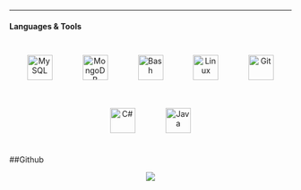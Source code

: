 
---

#### Languages & Tools
<div align="center">  
  <img style="margin: 25px" src="https://profilinator.rishav.dev/skills-assets/mysql-original-wordmark.svg" alt="MySQL" height="45" />  
  <img style="margin: 25px" src="https://profilinator.rishav.dev/skills-assets/mongodb-original-wordmark.svg" alt="MongoDB" height="45" />  
  <img style="margin: 25px" src="https://profilinator.rishav.dev/skills-assets/gnu_bash-icon.svg" alt="Bash" height="45" />  
  <img style="margin: 25px" src="https://profilinator.rishav.dev/skills-assets/linux-original.svg" alt="Linux" height="45" />  
  <img style="margin: 25px" src="https://profilinator.rishav.dev/skills-assets/git-scm-icon.svg" alt="Git" height="45" />  
  <img style="margin: 25px" src="https://profilinator.rishav.dev/skills-assets/csharp-original.svg" alt="C#" height="45" />  
  <img style="margin: 25px" src="https://profilinator.rishav.dev/skills-assets/java-original-wordmark.svg" alt="Java" height="45" />  
</div> 


##Github
<div align="center"><img src="https://github-readme-stats.vercel.app/api?username=ConnectPL&show_icons=true&count_private=true&hide_border=true" align="center" /></div>  

<p align="center">
  <a href="https://dc.mylobby.pl/><img src="https://discordapp.com/api/guilds/976987326037241896/widget.png?style=banner2"/></a>
</p>

